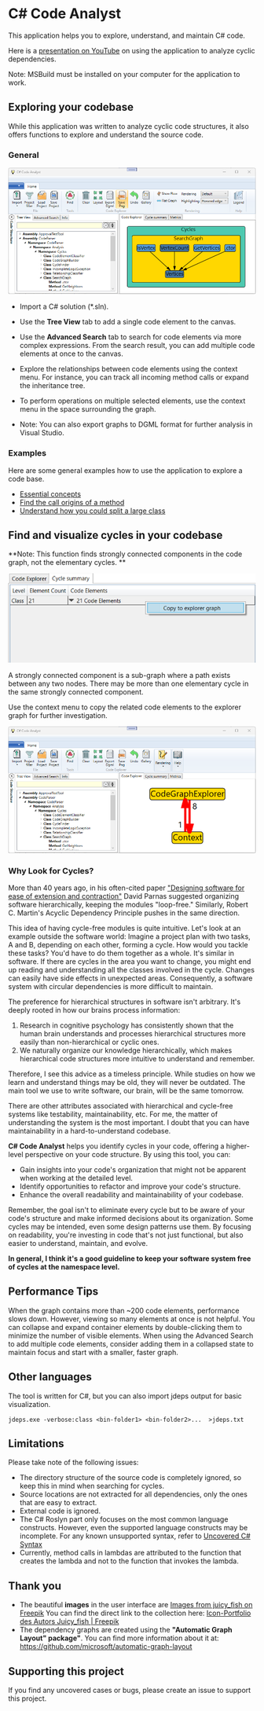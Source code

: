 # C# Code Analyst

This application helps you to explore, understand, and maintain C# code.

Here is a [presentation on YouTube](https://www.youtube.com/watch?v=o_r1CdQy0tY) on using the application to analyze cyclic dependencies.

Note: MSBuild must be installed on your computer for the application to work.

## Exploring your codebase

While this application was written to analyze cyclic code structures, it also offers functions to explore and understand the source code.

### General

![image-20240731123233438](Documentation/Images/code-explorer.png)

- Import a C# solution (*.sln). 

- Use the **Tree View** tab to add a single code element to the canvas.

- Use the **Advanced Search** tab to search for code elements via more complex expressions. From the search result, you can add multiple code elements at once to the canvas.

- Explore the relationships between code elements using the context menu. For instance, you can track all incoming method calls or expand the inheritance tree.

- To perform operations on multiple selected elements, use the context menu in the space surrounding the graph. 

- Note: You can also export graphs to DGML format for further analysis in Visual Studio.


### Examples

Here are some general examples how to use the application to explore a code base.

-  [Essential concepts](Documentation/example-general-concepts.md)
-  [Find the call origins of a method](Documentation/example-find-call-origin.md)
-  [Understand how you could split a large class](Documentation/example-partition-class.md)

## Find and visualize cycles in your codebase

**Note:  This function finds strongly connected components in the code graph, not the elementary cycles. **



![](Documentation/Images/cycle-summary.png)

A strongly connected component is a sub-graph where a path exists between any two nodes. There may be more than one elementary cycle in the same strongly connected component.

Use the context menu to copy the related code elements to the explorer graph for further investigation.

![](Documentation/Images/cycle-graph.png)

### **Why Look for Cycles?**

More than 40 years ago, in his often-cited paper ["Designing software for ease of extension and contraction"](https://courses.cs.washington.edu/courses/cse503/08wi/parnas-1979.pdf) David Parnas suggested organizing software hierarchically, keeping the modules "loop-free." Similarly, Robert C. Martin's Acyclic Dependency Principle pushes in the same direction.

This idea of having cycle-free modules is quite intuitive. Let's look at an example outside the software world: Imagine a project plan with two tasks, A and B, depending on each other, forming a cycle. How would you tackle these tasks? You'd have to do them together as a whole. It's similar in software. If there are cycles in the area you want to change, you might end up reading and understanding all the classes involved in the cycle. Changes can easily have side effects in unexpected areas. Consequently, a software system with circular dependencies is more difficult to maintain.

The preference for hierarchical structures in software isn't arbitrary. It's deeply rooted in how our brains process information:

1. Research in cognitive psychology has consistently shown that the human brain understands and processes hierarchical structures more easily than non-hierarchical or cyclic ones.
2. We naturally organize our knowledge hierarchically, which makes hierarchical code structures more intuitive to understand and remember.

Therefore, I see this advice as a timeless principle. While studies on how we learn and understand things may be old, they will never be outdated. The main tool we use to write software, our brain, will be the same tomorrow.

There are other attributes associated with hierarchical and cycle-free systems like testability, maintainability, etc. For me, the matter of understanding the system is the most important. I doubt that you can have maintainability in a hard-to-understand codebase.

**C# Code Analyst** helps you identify cycles in your code, offering a higher-level perspective on your code structure. By using this tool, you can:

- Gain insights into your code's organization that might not be apparent when working at the detailed level.
- Identify opportunities to refactor and improve your code's structure.
- Enhance the overall readability and maintainability of your codebase.

Remember, the goal isn't to eliminate every cycle but to be aware of your code's structure and make informed decisions about its organization. Some cycles may be intended, even some design patterns use them. By focusing on readability, you're investing in code that's not just functional, but also easier to understand, maintain, and evolve.

**In general, I think it's a good guideline to keep your software system free of cycles at the namespace level.**

## **Performance Tips**

When the graph contains more than ~200 code elements, performance slows down. However, viewing so many elements at once is not helpful. You can collapse and expand container elements by double-clicking them to minimize the number of visible elements. When using the Advanced Search to add multiple code elements, consider adding them in a collapsed state to maintain focus and start with a smaller, faster graph.

## **Other languages**

The tool is written for  C#, but you can also import jdeps output for basic visualization.

```
jdeps.exe -verbose:class <bin-folder1> <bin-folder2>...  >jdeps.txt
```

## Limitations

Please take note of the following issues:

- The directory structure of the source code is completely ignored, so keep this in mind when searching for cycles.
- Source locations are not extracted for all dependencies, only the ones that are easy to extract.
- External code is ignored.
- The C# Roslyn part only focuses on the most common language constructs. However, even the supported language constructs may be incomplete. For any known unsupported syntax, refer to [Uncovered C# Syntax](Documentation/uncovered-csharp-syntax.md) 
- Currently, method calls in lambdas are attributed to the function that creates the lambda and not to the function that invokes the lambda.

## Thank you

- The beautiful **images** in the user interface are <a href="https://de.freepik.com/search">Images from juicy_fish on Freepik</a>
  You can find the direct link to the collection here: [Icon-Portfolio des Autors Juicy_fish | Freepik](https://de.freepik.com/autor/juicy-fish/icons)
- The dependency graphs are created using the **"Automatic Graph Layout" package"**. You can find more information about it at:
  https://github.com/microsoft/automatic-graph-layout

## Supporting this project

If you find any uncovered cases or bugs, please create an issue to support this project.
